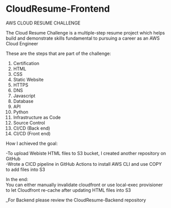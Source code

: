 # CloudResume-Frontend

AWS CLOUD RESUME CHALLENGE

The Cloud Resume Challenge is a multiple-step resume project which helps build and demonstrate skills fundamental to pursuing a career as an AWS Cloud Engineer

These are the steps that are part of the challenge:

1.  Certification
2.  HTML
3.  CSS
4.  Static Website
5.  HTTPS
6.  DNS
7.  Javascript
8.  Database
9.  API
10. Python
11. Infrastructure as Code
12. Source Control
13. CI/CD (Back end)
14. CI/CD (Front end)

How I achieved the goal:

-To upload Webiste HTML files to S3 bucket, I created another repository on GitHub   
-Wrote a CICD pipeline in GitHub Actions to install AWS CLI and use COPY to add files into S3       
  
In the end:  
You can either manually invalidate cloudfront or use local-exec provisioner to let Cloudfront re-cache after updating HTML files into S3

_For Backend please review the CloudResume-Backend repository
